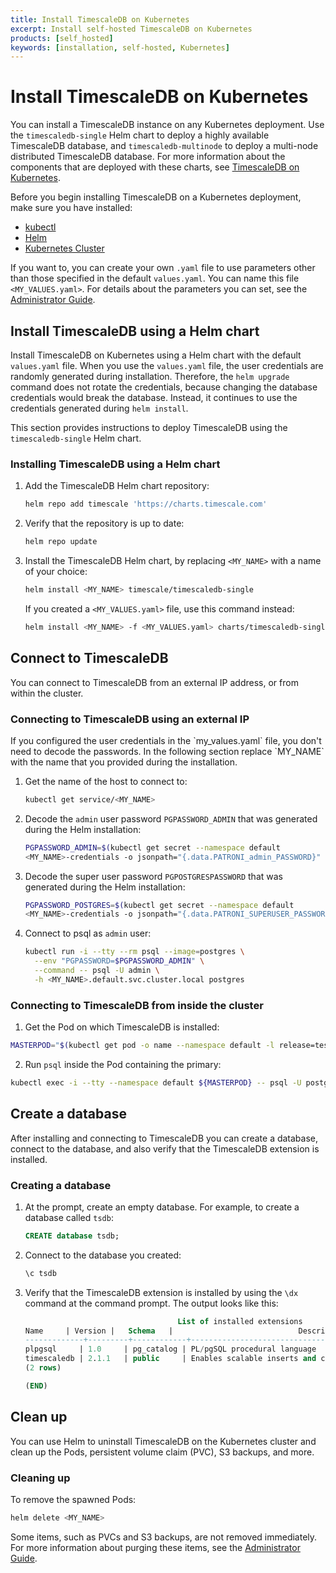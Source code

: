 ```yaml
---
title: Install TimescaleDB on Kubernetes
excerpt: Install self-hosted TimescaleDB on Kubernetes
products: [self_hosted]
keywords: [installation, self-hosted, Kubernetes]
---
```


# Install TimescaleDB on Kubernetes

You can install a TimescaleDB instance on any Kubernetes deployment. Use the
`timescaledb-single` Helm chart to deploy a highly available TimescaleDB
database, and `timescaledb-multinode` to deploy a multi-node distributed
TimescaleDB database. For more information about the components that are
deployed with these charts, see [TimescaleDB on Kubernetes][timescaledb-k8s].

Before you begin installing TimescaleDB on a Kubernetes deployment, make sure
you have installed:

*   [kubectl][kubectl-install]
*   [Helm][helm-install]
*   [Kubernetes Cluster][kubernetes-install]

If you want to, you can create your own `.yaml` file to use parameters other
than those specified in the default `values.yaml`. You can name this file
`<MY_VALUES.yaml>`. For details about the parameters you can set, see the
[Administrator Guide][admin-guide].

## Install TimescaleDB using a Helm chart

Install TimescaleDB on Kubernetes using a Helm chart with the default
`values.yaml` file. When you use the `values.yaml` file, the user credentials
are randomly generated during installation. Therefore, the `helm upgrade`
command does not rotate the credentials, because changing the database
credentials would break the database. Instead, it continues to use the
credentials generated during `helm install`.

This section provides instructions to deploy TimescaleDB using the
`timescaledb-single` Helm chart.

<Procedure>

### Installing TimescaleDB using a Helm chart

1.  Add the TimescaleDB Helm chart repository:

    ```bash
    helm repo add timescale 'https://charts.timescale.com'
    ```

1.  Verify that the repository is up to date:

    ```bash
    helm repo update
    ```

1.  Install the TimescaleDB Helm chart, by replacing `<MY_NAME>` with a name of
    your choice:

    ```bash
    helm install <MY_NAME> timescale/timescaledb-single
    ```

    If you created a `<MY_VALUES.yaml>` file, use this command instead:

    ```bash
    helm install <MY_NAME> -f <MY_VALUES.yaml> charts/timescaledb-single
    ```

</Procedure>

## Connect to TimescaleDB

You can connect to TimescaleDB from an external IP address, or from within the
cluster.

<Procedure>

### Connecting to TimescaleDB using an external IP

<Highlight type="note">
If you configured the user credentials in the `my_values.yaml` file, you don't
need to decode the passwords. In the following section replace `MY_NAME` with
the name that you provided during the installation.
</Highlight>

1.  Get the name of the host to connect to:

    ```bash
    kubectl get service/<MY_NAME>
    ```

1.  Decode the `admin` user password `PGPASSWORD_ADMIN` that was generated during
   the Helm installation:

    ```bash
    PGPASSWORD_ADMIN=$(kubectl get secret --namespace default 
    <MY_NAME>-credentials -o jsonpath="{.data.PATRONI_admin_PASSWORD}" | base64 --decode)
    ```

1.  <Optional />Decode the super user password `PGPOSTGRESPASSWORD` that was
   generated during the Helm installation:

    ```bash
    PGPASSWORD_POSTGRES=$(kubectl get secret --namespace default 
    <MY_NAME>-credentials -o jsonpath="{.data.PATRONI_SUPERUSER_PASSWORD}" | base64 --decode)
    ```

1.  Connect to psql as `admin` user:

    ```bash
    kubectl run -i --tty --rm psql --image=postgres \
      --env "PGPASSWORD=$PGPASSWORD_ADMIN" \
      --command -- psql -U admin \
      -h <MY_NAME>.default.svc.cluster.local postgres
    ```

</Procedure>

<Procedure>

### Connecting to TimescaleDB from inside the cluster

1.  Get the Pod on which TimescaleDB is installed:

   ```bash
   MASTERPOD="$(kubectl get pod -o name --namespace default -l release=test,role=master)"
   ```

2.  Run `psql` inside the Pod containing the primary:

   ```bash
   kubectl exec -i --tty --namespace default ${MASTERPOD} -- psql -U postgres
   ```

</Procedure>

## Create a database

 After installing and connecting to TimescaleDB you can create a database,
 connect to the database, and also verify that the TimescaleDB extension is
 installed.

<Procedure>

### Creating a database

1.  At the prompt, create an empty database. For example, to create a database
    called `tsdb`:

    ```sql
    CREATE database tsdb;
    ```

1.  Connect to the database you created:

    ```sql
    \c tsdb
    ```

1.  Verify that the TimescaleDB extension is installed by using the `\dx`
    command at the command prompt. The output looks like this:

    ```sql
                                      List of installed extensions
    Name     | Version |   Schema   |                            Description                            
    -------------+---------+------------+-------------------------------------------------------------------
    plpgsql     | 1.0     | pg_catalog | PL/pgSQL procedural language
    timescaledb | 2.1.1   | public     | Enables scalable inserts and complex queries for time-series data
    (2 rows)

    (END)
    ```

</Procedure>

## Clean up

You can use Helm to uninstall TimescaleDB on the Kubernetes cluster and clean up
the Pods, persistent volume claim (PVC), S3 backups, and more.

### Cleaning up

To remove the spawned Pods:

```bash
helm delete <MY_NAME>
```

Some items, such as PVCs and S3 backups, are not removed
immediately. For more information about purging these items, see the
[Administrator Guide][admin-guide].

<WhereTo />

[kubectl-install]: https://kubernetes.io/docs/tasks/tools/
[kubernetes-install]: https://kubernetes.io/docs/setup/
[helm-install]: https://helm.sh/docs/intro/install/
[minikube-install]: https://minikube.sigs.k8s.io/docs/start/
[aws-eks]: https://docs.aws.amazon.com/eks/latest/userguide/getting-started.html
[microk8s-install]: https://microk8s.io/docs/getting-started
[admin-guide]: https://github.com/timescale/helm-charts/blob/master/charts/timescaledb-single/docs/admin-guide.md
[timescaledb-k8s]: /timescaledb/:currentVersion:/overview/timescale-kubernetes/
